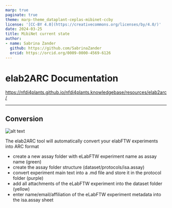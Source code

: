 ```yaml
---
marp: true
paginate: true
theme: marp-theme_dataplant-ceplas-mibinet-ccby
license: '[CC-BY 4.0](https://creativecommons.org/licenses/by/4.0/)'
date: 2024-03-25
title: MibiNet current state
author:
- name: Sabrina Zander
  github: https://github.com/SabrinaZander
  orcid: https://orcid.org/0009-0000-4569-6126
---
```


# elab2ARC Documentation

https://nfdi4plants.github.io/nfdi4plants.knowledgebase/resources/elab2arc/

---



## Conversion 

![alt text](../../images/elabftw/elabftw-hhu-login.png)



The elab2ARC tool will automatically convert your elabFTW experiments into ARC format
- create a new assay folder with eLabFTW experiment name as assay name (green)
- create the assay folder structure (dataset/protocols/isa.assay)
- convert experiment main text into a .md file and store it in the protocol folder (purple)
- add all attachments of the eLabFTW experiment into the dataset folder (yellow)
- enter name/email/affiliation of the eLabFTW experiment metadata into the isa.assay sheet


